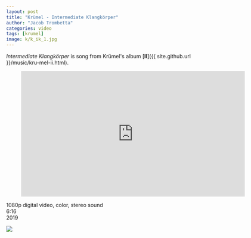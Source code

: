 ```yaml
---
layout: post
title: "Krümel - Intermediate Klangkörper"
author: "Jacob Trombetta"
categories: video
tags: [krumel]
image: k/k_ik_1.jpg
---
```


*Intermediate Klangkörper* is song from Krümel's album [**II**]({{ site.github.url }}/music/kru-mel-ii.html).

<div class="center">
  <figure class="video_container">
    <iframe width="600" height="338" src="https://www.youtube.com/embed/Zs5V7CozRZ0" frameborder="0" allowfullscreen></iframe>
  </figure>
</div>

1080p digital video, color, stereo sound  
6:16  
2019

<div class="image">
 <img src="{{ site.github.url }}/assets/img/k/k_ik_2.jpg">
</div>
